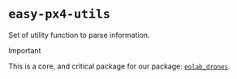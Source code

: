 # `easy-px4-utils`

Set of utility function to parse information.

> [!IMPORTANT]
> This is a core, and critical package for our package: [`eolab_drones`](https://github.com/EOLab-HSRW/drones-fw/tree/main).
